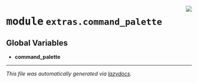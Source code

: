 <!-- markdownlint-disable -->

<a href="..\..\qtstrap\extras\command_palette\__init__.py#L0"><img align="right" style="float:right;" src="https://img.shields.io/badge/-source-cccccc?style=flat-square"></a>

# <kbd>module</kbd> `extras.command_palette`




**Global Variables**
---------------
- **command_palette**




---

_This file was automatically generated via [lazydocs](https://github.com/ml-tooling/lazydocs)._
